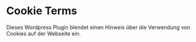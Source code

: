 Cookie Terms
======================

Dieses Wordpress Plugin blendet einen Hinweis über die Verwendung von Cookies auf der Webseite ein.

